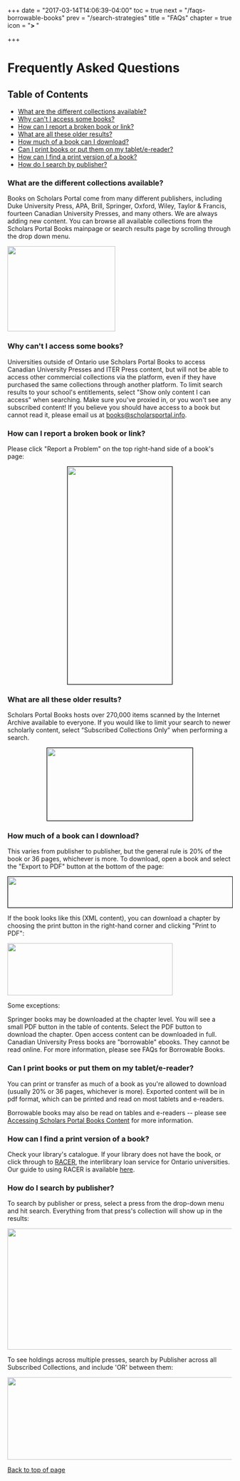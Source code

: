 +++
date = "2017-03-14T14:06:39-04:00"
toc = true
next = "/faqs-borrowable-books"
prev = "/search-strategies"
title = "FAQs"
chapter = true
icon = "<b>> </b>"

+++

# Frequently Asked Questions

<a name="top"></a>
## Table of Contents
* [What are the different collections available?](#faq-1a)
* [Why can't I access some books?](#faq-2a)
* [How can I report a broken book or link?](#faq-3a)
* [What are all these older results?](#faq-4a)
* [How much of a book can I download?](#faq-5a)
* [Can I print books or put them on my tablet/e-reader?](#faq-6a)
* [How can I find a print version of a book?](#faq-7a)
* [How do I search by publisher?](#faq-8a)


<a class="space-anchor" id="faq-1a"></a>

### What are the different collections available? 
Books on Scholars Portal come from many different publishers, including Duke University Press, APA, Brill, Springer, Oxford, Wiley, Taylor & Francis, fourteen Canadian University Presses, and many others. We are always adding new content. You can browse all available collections from the Scholars Portal Books mainpage or search results page by scrolling through the drop down menu.

<img alt="" height="191" src="//s3.amazonaws.com/libapps/accounts/55904/images/faq_collections.png" width="242">


<a class="space-anchor" id="faq-2a"></a>

### Why can't I access some books?

Universities outside of Ontario use Scholars Portal Books to access Canadian University Presses and ITER Press content, but will not be able to access other commercial collections via the platform, even if they have purchased the same collections through another platform. To limit search results to your school's entitlements, select "Show only content I can access" when searching. Make sure you've proxied in, or you won't see any subscribed content! If you believe you should have access to a book but cannot read it, please email us at [books@scholarsportal.info](mailto:books@scholarsportal.info).


<a class="space-anchor" id="faq-3a"></a>

### How can I report a broken book or link?

Please click "Report a Problem" on the top right-hand side of a book's page:

<img height="488" src="//s3.amazonaws.com/libapps/accounts/55904/images/faq_problem.png" style="border: 1px solid black; display: block; margin-left: auto; margin-right: auto;" width="235">


<a class="space-anchor" id="faq-4a"></a>
### What are all these older results?

Scholars Portal Books hosts over 270,000 items scanned by the Internet Archive available to everyone. If you would like to limit your search to newer scholarly content, select “Subscribed Collections Only” when performing a search.

<img height="163" src="//s3.amazonaws.com/libapps/accounts/55904/images/faq_subscribed.png" style="border: 1px solid black; display: block; margin-left: auto; margin-right: auto;" width="327">


<a class="spcae-anchor" id="faq-5a"></a>
### How much of a book can I download?

This varies from publisher to publisher, but the general rule is 20% of the book or 36 pages, whichever is more. To download, open a book and select the "Export to PDF" button at the bottom of the page:

<img src="//s3.amazonaws.com/libapps/accounts/55904/images/faq_export.png" style="border: 1px solid black; display: block; margin-left: auto; margin-right: auto; width: 643px; height: 69px;">

If the book looks like this (XML content), you can download a chapter by choosing the print button in the right-hand corner and clicking "Print to PDF":

<img alt="" height="117" src="//s3.amazonaws.com/libapps/accounts/55904/images/faq_print_xml_1.png" width="371">

Some exceptions:

Springer books may be downloaded at the chapter level. You will see a small PDF button in the table of contents. Select the PDF button to download the chapter.
Open access content can be downloaded in full.
Canadian University Press books are "borrowable" ebooks. They cannot be read online. For more information, please see FAQs for Borrowable Books.


<a class="space-anchor" id="faq-6a"></a>

### Can I print books or put them on my tablet/e-reader?

You can print or transfer as much of a book as you're allowed to download (usually 20% or 36 pages, whichever is more). Exported content will be in pdf format, which can be printed and read on most tablets and e-readers.

Borrowable books may also be read on tables and e-readers -- please see [Accessing Scholars Portal Books Content](/content1) for more information.


<a class="space-anchor" id="faq-7a"></a>

### How can I find a print version of a book? 

<p>Check your library's catalogue. If your library does not have the book, or click through to <a href="https://racer.scholarsportal.info/en/zportal/zengine?VDXaction=ZSearchSimple" target="_blank">RACER</a>, the interlibrary loan service for Ontario universities. Our guide to using RACER is available <a href="http://guides.scholarsportal.info/RACER" target="_blank">here</a>.</p> 


<a class="space-anchor" id="faq-8a"></a>

### How do I search by publisher?

To search by publisher or press, select a press from the drop-down menu and hit search. Everything from that press's collection will show up in the results:

<img alt="" height="272" src="//s3.amazonaws.com/libapps/accounts/55904/images/faq_pub_search_1.png" width="555">

To see holdings across multiple presses, search by Publisher across all Subscribed Collections, and include 'OR' between them: 

<img alt="" src="//s3.amazonaws.com/libapps/accounts/55904/images/faq_pub_search_2.png" style="width: 522px; height: 185px;">

<a href="#top">Back to top of page</a>